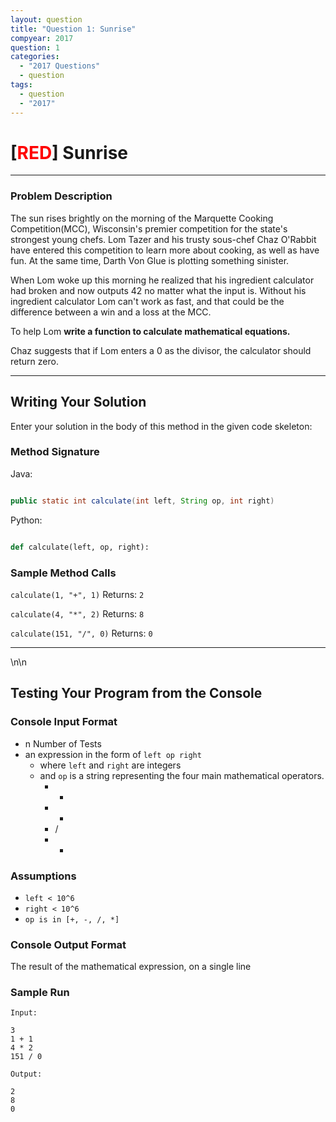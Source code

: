 ```yaml
---
layout: question
title: "Question 1: Sunrise"
compyear: 2017
question: 1
categories:
  - "2017 Questions"
  - question
tags:
  - question
  - "2017"
---
```


# [<t style="color: Red;">RED</t>] Sunrise

* * *

### Problem Description

The sun rises brightly on the morning of the Marquette Cooking Competition(MCC), Wisconsin's premier competition for the state's strongest young chefs. Lom Tazer and his trusty sous-chef Chaz O'Rabbit have entered this competition to learn more about cooking, as well as have fun. At the same time, Darth Von Glue is plotting something sinister.

When Lom woke up this morning he realized that his ingredient calculator had broken and now outputs 42 no matter what the input is. Without his ingredient calculator Lom can't work as fast, and that could be the difference between a win and a loss at the MCC.

To help Lom **write a function to calculate mathematical equations.**

Chaz suggests that if Lom enters a 0 as the divisor, the calculator should return zero.

* * *

## Writing Your Solution

Enter your solution in the body of this method in the given code skeleton:

### Method Signature

Java:

```Java

public static int calculate(int left, String op, int right)
```

Python:

```Python

def calculate(left, op, right):
```

### Sample Method Calls

`calculate(1, "+", 1)`
Returns: `2`

`calculate(4, "*", 2)`
Returns: `8`

`calculate(151, "/", 0)`
Returns: `0`

* * *

<p style="page-break-after:always;"></p>\n\n

## Testing Your Program from the Console

### Console Input Format

-   n Number of Tests
-   an expression in the form of `left op right`
    -   where `left` and `right` are integers
    -   and `op` is a string representing the four main mathematical operators.
        -   +
        -   -
        -   /
        -   *

### Assumptions

-   `left < 10^6`
-   `right < 10^6`
-   `op is in [+, -, /, *]`

### Console Output Format

The result of the mathematical expression, on a single line

### Sample Run

```Text
Input:

3
1 + 1
4 * 2
151 / 0

Output:

2
8
0
```
